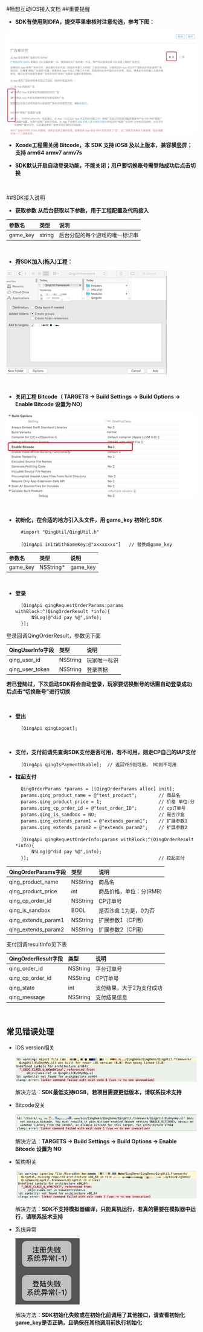 #畅想互动iOS接入文档
##重要提醒
* **SDK有使用到IDFA，提交苹果审核时注意勾选，参考下图：**

![](md/ReviewIDFA.jpeg)

* **Xcode工程需关闭 Bitcode，本 SDK 支持 iOS8 及以上版本，兼容横竖屏；支持 arm64 armv7 armv7s**
	
* **SDK默认开启自动登录功能，不能关闭；用户要切换账号需登陆成功后点击切换**

</br>

##SDK接入说明
* **获取参数
从后台获取以下参数，用于工程配置及代码接入**


参数名 | 类型 | 说明   
:------- |:------- | :-----------
game_key | string | 后台分配的每个游戏的唯一标识串


</br>

* **将SDK加入(拖入)工程：**

![](md/add.png)

</br>

* **关闭工程 Bitcode（ TARGETS -> Build Settings -> Build Options -> Enable Bitcode 设置为 NO）**

![](md/Bitcode.jpeg)
	

	
</br>

* **初始化，在合适的地方引入头文件，用 game_key 初始化 SDK**



		#import "QingUtil/QingUtil.h"

		[QingApi initWithGameKey:@"xxxxxxxx"]   // 替换成game_key
		
参数名 | 类型 | 说明   
:------- |:------- | :-----------
game_key | NSString* | game_key

		
			
</br>

* **登录**


		[QingApi qingRequestOrderParams:params withBlock:^(QingOrderResult *info){        
        	NSLog(@"did pay %@",info);
    	}];
    	
登录回调QingOrderResult，参数见下面

QingUserInfo字段 | 类型 | 说明   
:------- |:------- | :-----------
qing\_user\_id | NSString | 玩家唯一标识
qing\_user\_token | NSString | 登录票据

**若已登陆过，下次启动SDK将会自动登录，玩家要切换账号的话需自动登录成功后点击“切换账号”进行切换**
	
</br>

* **登出**
 		
		[QingApi qingLogout];
			
</br>


* **支付，支付前请先查询SDK支付是否可用，若不可用，则走CP自己的IAP支付**


		[QingApi qingIsPaymentUsable];  // 返回YES则可用， NO则不可用
		
* **拉起支付**

		QingOrderParams *params = [[QingOrderParams alloc] init];
		params.qing_product_name = @"test_product";        // 商品名
		params.qing_product_price = 1;                     // 价格 单位:分
		params.qing_cp_order_id = @"test_order_ID";        // cp订单号
		params.qing_is_sandbox = NO;                       // 是否沙盒
		params.qing_extends_param1 = @"extends_param1";    // 扩展参数1
		params.qing_extends_param2 = @"extends_param2";    // 扩展参数2
		 
		[QingApi qingRequestOrderInfo:params withBlock:^(QingOrderResult *info){
			NSLog(@"did pay %@",info);
		}];                                                // 拉起支付
QingOrderParams字段 | 类型 | 说明   
:------- |:------- | :-----------
qing\_product\_name | NSString | 商品名
qing\_product\_price | int | 商品价格，单位：分(RMB)
qing\_cp\_order\_id | NSString | CP订单号
qing\_is\_sandbox | BOOL | 是否沙盒 1为是，0为否
qing\_extends\_param1 | NSString | 扩展参数1（CP用）
qing\_extends\_param2 | NSString | 扩展参数2（CP用）
支付回调resultInfo见下表
	
QingOrderResult字段 | 类型 | 说明
:------- |:------- | :-----------
qing\_order\_id | NSString | 平台订单号
qing\_cp\_order\_id | NSString | CP订单号
qing\_state | int | 支付结果，大于2为支付成功
qing_message | NSString | 支付结果信息


	
</br>


## 常见错误处理

* iOS version相关

	![](md/error0.png)
	
	解决方法：**SDK最低支持iOS8，若项目需要更低版本，请联系技术支持**
* Bitcode没关

	![](md/error1.png)
	
	解决方法：**TARGETS -> Build Settings -> Build Options -> Enable Bitcode 设置为 NO**
	
* 架构相关

	![](md/error2.png)
	
	解决方法：**SDK不支持模拟器编译，只能真机运行，若真的需要在模拟器中运行，请联系技术支持**
	
* 系统异常

	![](md/error3.jpeg)

	解决方法：**SDK初始化失败或在初始化前调用了其他接口，请查看初始化game_key是否正确，且确保在其他调用前执行初始化**